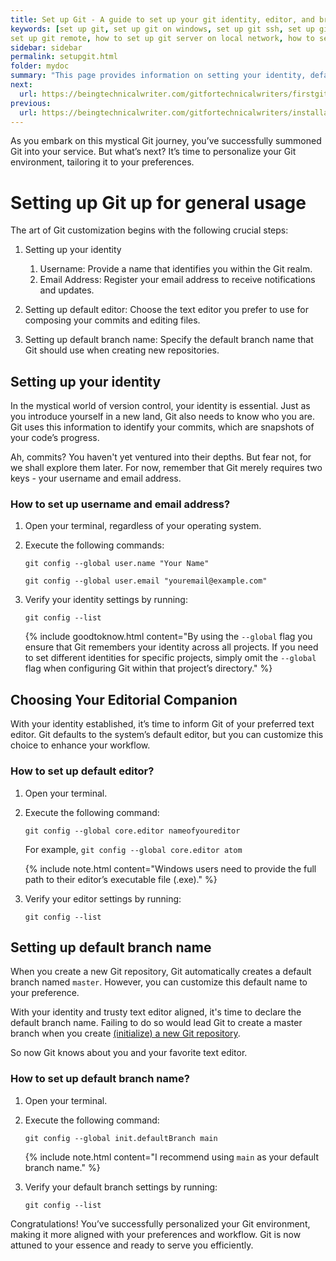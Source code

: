 ```yaml
---
title: Set up Git - A guide to set up your git identity, editor, and branch
keywords: [set up git, set up git on windows, set up git ssh, set up git on mac, set up git repository, set up git credentials, set up git server, set up git ssh key, set up git bash
set up git remote, how to set up git server on local network, how to set up git bash, how to set up git in vs code]
sidebar: sidebar
permalink: setupgit.html
folder: mydoc
summary: "This page provides information on setting your identity, default editor, and branch."
next:
  url: https://beingtechnicalwriter.com/gitfortechnicalwriters/firstgitcommand.html
previous:
  url: https://beingtechnicalwriter.com/gitfortechnicalwriters/installation.html
---
```


As you embark on this mystical Git journey, you’ve successfully summoned Git into your service. But what’s next? It’s time to personalize your Git environment, tailoring it to your preferences.

# Setting up Git up for general usage

The art of Git customization begins with the following crucial steps:
1. Setting up your identity
   1. Username: Provide a name that identifies you within the Git realm.
   2. Email Address: Register your email address to receive notifications and updates.

2. Setting up default editor: Choose the text editor you prefer to use for composing your commits and editing files.
3. Setting up default branch name: Specify the default branch name that Git should use when creating new repositories.

## Setting up your identity
In the mystical world of version control, your identity is essential. Just as you introduce yourself in a new land, Git also needs to know who you are. Git uses this information to identify your commits, which are snapshots of your code’s progress.

Ah, commits? You haven't yet ventured into their depths. But fear not, for we shall explore them later. For now, remember that Git merely requires two keys - your username and email address.

### How to set up username and email address?

1. Open your terminal, regardless of your operating system.
2. Execute the following commands:
   
   `git config --global user.name "Your Name"`

   `git config --global user.email "youremail@example.com"`

3. Verify your identity settings by running:
   
   `git config --list`

   {% include goodtoknow.html content="By using the `--global` flag you ensure that Git remembers your identity across all projects. If you need to set different identities for specific projects, simply omit the `--global` flag when configuring Git within that project’s directory." %}

## Choosing Your Editorial Companion
With your identity established, it’s time to inform Git of your preferred text editor. Git defaults to the system’s default editor, but you can customize this choice to enhance your workflow.

### How to set up default editor?
1. Open your terminal.
2. Execute the following command:
   
   `git config --global core.editor nameofyoureditor`

   For example, `git config --global core.editor atom`

   {% include note.html content="Windows users need to provide the full path to their editor’s executable file (.exe)." %}

3. Verify your editor settings by running:
   
   `git config --list`

## Setting up default branch name
When you create a new Git repository, Git automatically creates a default branch named `master`. However, you can customize this default name to your preference. 

With your identity and trusty text editor aligned, it's time to declare the default branch name. Failing to do so would lead Git to create a master branch when you create [(initialize) a new Git repository](firstcommand.md).


So now Git knows about you and your favorite text editor. 

### How to set up default branch name?
1. Open your terminal.
2. Execute the following command:
   
   `git config --global init.defaultBranch main`

    {% include note.html content="I recommend using `main` as your default branch name." %}

3. Verify your default branch settings by running:
   
   `git config --list`

Congratulations! You’ve successfully personalized your Git environment, making it more aligned with your preferences and workflow. Git is now attuned to your essence and ready to serve you efficiently.